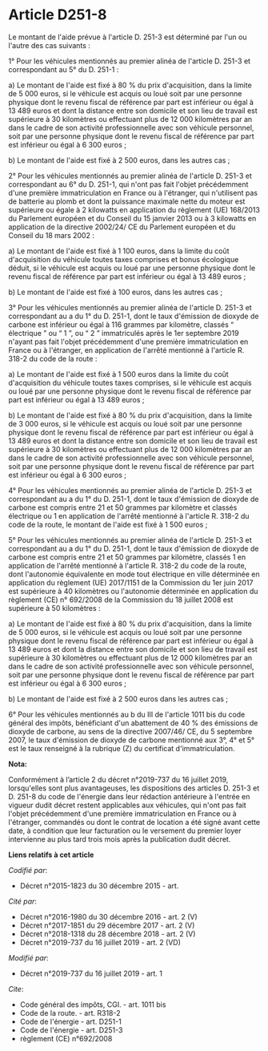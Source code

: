 # Article D251-8

Le montant de l'aide prévue à l'article D. 251-3 est déterminé par l'un ou l'autre des cas suivants : 

1° Pour les véhicules mentionnés au premier alinéa de l'article D. 251-3 et correspondant au 5° du D. 251-1 : 

a) Le montant de l'aide est fixé à 80 % du prix d'acquisition, dans la limite de 5 000 euros, si le véhicule est acquis ou
loué soit par une personne physique dont le revenu fiscal de référence par part est inférieur ou égal à 13 489 euros et dont
la distance entre son domicile et son lieu de travail est supérieure à 30 kilomètres ou effectuant plus de 12 000 kilomètres
par an dans le cadre de son activité professionnelle avec son véhicule personnel, soit par une personne physique dont le
revenu fiscal de référence par part est inférieur ou égal à 6 300 euros ; 

b) Le montant de l'aide est fixé à 2 500 euros, dans les autres cas ; 

2° Pour les véhicules mentionnés au premier alinéa de l'article D. 251-3 et correspondant au 6° du D. 251-1, qui n'ont pas
fait l'objet précédemment d'une première immatriculation en France ou à l'étranger, qui n'utilisent pas de batterie au plomb
et dont la puissance maximale nette du moteur est supérieure ou égale à 2 kilowatts en application du règlement (UE) 168/2013
du Parlement européen et du Conseil du 15 janvier 2013 ou à 3 kilowatts en application de la directive 2002/24/ CE du
Parlement européen et du Conseil du 18 mars 2002 : 

a) Le montant de l'aide est fixé à 1 100 euros, dans la limite du coût d'acquisition du véhicule toutes taxes comprises et
bonus écologique déduit, si le véhicule est acquis ou loué par une personne physique dont le revenu fiscal de référence par
part est inférieur ou égal à 13 489 euros ; 

b) Le montant de l'aide est fixé à 100 euros, dans les autres cas ; 

3° Pour les véhicules mentionnés au premier alinéa de l'article D. 251-3 et correspondant au a du 1° du D. 251-1, dont le
taux d'émission de dioxyde de carbone est inférieur ou égal à 116 grammes par kilomètre, classés “ électrique ” ou “ 1 ”, ou
“ 2 ” immatriculés après le 1er septembre 2019 n'ayant pas fait l'objet précédemment d'une première immatriculation en France
ou à l'étranger, en application de l'arrêté mentionné à l'article R. 318-2 du code de la route : 

a) Le montant de l'aide est fixé à 1 500 euros dans la limite du coût d'acquisition du véhicule toutes taxes comprises, si le
véhicule est acquis ou loué par une personne physique dont le revenu fiscal de référence par part est inférieur ou égal à 13
489 euros ; 

b) Le montant de l'aide est fixé à 80 % du prix d'acquisition, dans la limite de 3 000 euros, si le véhicule est acquis ou
loué soit par une personne physique dont le revenu fiscal de référence par part est inférieur ou égal à 13 489 euros et dont
la distance entre son domicile et son lieu de travail est supérieure à 30 kilomètres ou effectuant plus de 12 000 kilomètres
par an dans le cadre de son activité professionnelle avec son véhicule personnel, soit par une personne physique dont le
revenu fiscal de référence par part est inférieur ou égal à 6 300 euros ; 

4° Pour les véhicules mentionnés au premier alinéa de l'article D. 251-3 et correspondant au a du 1° du D. 251-1, dont le
taux d'émission de dioxyde de carbone est compris entre 21 et 50 grammes par kilomètre et classés électrique ou 1 en
application de l'arrêté mentionné à l'article R. 318-2 du code de la route, le montant de l'aide est fixé à 1 500 euros ; 

5° Pour les véhicules mentionnés au premier alinéa de l'article D. 251-3 et correspondant au a du 1° du D. 251-1, dont le
taux d'émission de dioxyde de carbone est compris entre 21 et 50 grammes par kilomètre, classés 1 en application de l'arrêté
mentionné à l'article R. 318-2 du code de la route, dont l'autonomie équivalente en mode tout électrique en ville déterminée
en application du règlement (UE) 2017/1151 de la Commission du 1er juin 2017 est supérieure à 40 kilomètres ou l'autonomie
déterminée en application du règlement (CE) n° 692/2008 de la Commission du 18 juillet 2008 est supérieure à 50 kilomètres : 

a) Le montant de l'aide est fixé à 80 % du prix d'acquisition, dans la limite de 5 000 euros, si le véhicule est acquis ou
loué soit par une personne physique dont le revenu fiscal de référence par part est inférieur ou égal à 13 489 euros et dont
la distance entre son domicile et son lieu de travail est supérieure à 30 kilomètres ou effectuant plus de 12 000 kilomètres
par an dans le cadre de son activité professionnelle avec son véhicule personnel, soit par une personne physique dont le
revenu fiscal de référence par part est inférieur ou égal à 6 300 euros ; 

b) Le montant de l'aide est fixé à 2 500 euros dans les autres cas ; 

6° Pour les véhicules mentionnés au b du III de l'article 1011 bis du code général des impôts, bénéficiant d'un abattement de
40 % des émissions de dioxyde de carbone, au sens de la directive 2007/46/ CE, du 5 septembre 2007, le taux d'émission de
dioxyde de carbone mentionné aux 3°, 4° et 5° est le taux renseigné à la rubrique (Z) du certificat d'immatriculation.

**Nota:**

Conformément à l’article 2 du décret n°2019-737 du 16 juillet 2019, lorsqu'elles sont plus avantageuses, les dispositions des
articles D. 251-3 et D. 251-8 du code de l'énergie dans leur rédaction antérieure à l'entrée en vigueur dudit décret restent
applicables aux véhicules, qui n'ont pas fait l'objet précédemment d'une première immatriculation en France ou à l'étranger,
commandés ou dont le contrat de location a été signé avant cette date, à condition que leur facturation ou le versement du
premier loyer intervienne au plus tard trois mois après la publication dudit décret.

**Liens relatifs à cet article**

_Codifié par_:

  - Décret n°2015-1823 du 30 décembre 2015 - art.

_Cité par_:

  - Décret n°2016-1980 du 30 décembre 2016 - art. 2 (V)
  - Décret n°2017-1851 du 29 décembre 2017 - art. 2 (V)
  - Décret n°2018-1318 du 28 décembre 2018 - art. 2 (V)
  - Décret n°2019-737 du 16 juillet 2019 - art. 2 (VD)

_Modifié par_:

  - Décret n°2019-737 du 16 juillet 2019 - art. 1

_Cite_:

  - Code général des impôts, CGI. - art. 1011 bis
  - Code de la route. - art. R318-2
  - Code de l'énergie - art. D251-1
  - Code de l'énergie - art. D251-3
  - règlement (CE) n°692/2008
